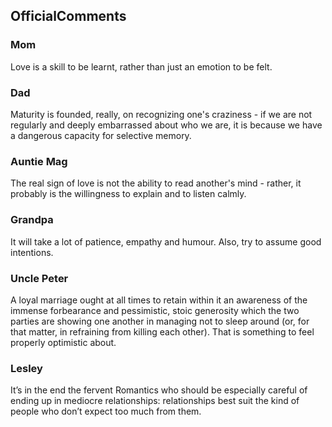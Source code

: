 ## OfficialComments

### Mom

Love is a skill to be learnt, rather than just an emotion to be felt.

### Dad

Maturity is founded, really, on recognizing one's craziness - if we are not regularly and deeply embarrassed about who we are, it is because we have a dangerous capacity for selective memory.

### Auntie Mag

The real sign of love is not the ability to read another's mind - rather, it probably is the willingness to explain and to listen calmly.

### Grandpa

It will take a lot of patience, empathy and humour. Also, try to assume good intentions.

### Uncle Peter

A loyal marriage ought at all times to retain within it an awareness of the immense forbearance and pessimistic, stoic generosity which the two parties are showing one another in managing not to sleep around (or, for that matter, in refraining from killing each other). That is something to feel properly optimistic about.

### Lesley

It’s in the end the fervent Romantics who should be especially careful of ending up in mediocre relationships: relationships best suit the kind of people who don’t expect too much from them.
